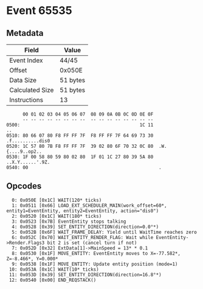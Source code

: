 # Event 65535

## Metadata

| Field           | Value    |
|-----------------|----------|
| Event Index     | 44/45    |
| Offset          | 0x050E   |
| Data Size       | 51 bytes |
| Calculated Size | 51 bytes |
| Instructions    | 13       |

```
      00 01 02 03 04 05 06 07  08 09 0A 0B 0C 0D 0E 0F
      -- -- -- -- -- -- -- --  -- -- -- -- -- -- -- --
0500:                                            1C 11                ..
0510: 80 66 07 80 F8 FF FF 7F  F8 FF FF 7F 64 69 73 30  .f..........dis0
0520: 1C 57 80 7B F8 FF FF 7F  39 02 80 6F 70 32 0C 80  .W.{....9..op2..
0530: 1F 00 58 80 59 80 02 80  1F 01 1C 27 80 39 5A 80  ..X.Y......'.9Z.
0540: 00                                                .               
```

## Opcodes

```
  0: 0x050E [0x1C] WAIT(120* ticks)
  1: 0x0511 [0x66] LOAD_EXT_SCHEDULER_MAIN(work_offset=60*, entity1=EventEntity, entity2=EventEntity, action="dis0")
  2: 0x0520 [0x1C] WAIT(180* ticks)
  3: 0x0523 [0x7B] EventEntity stops talking
  4: 0x0528 [0x39] SET_ENTITY_DIRECTION(direction=0.0°*)
  5: 0x052B [0x6F] WAIT_FRAME_DELAY: Yield until WaitTime reaches zero
  6: 0x052C [0x70] WAIT_ENTITY_RENDER_FLAG: Wait while EventEntity->Render.Flags3 bit 2 is set (cancel turn if not)
  7: 0x052D [0x32] ExtData[1]->MainSpeed = 13* * 0.1
  8: 0x0530 [0x1F] MOVE_ENTITY: EventEntity moves to X=-77.582*, Z=-8.466*, Y=0.000*
  9: 0x0538 [0x1F] MOVE_ENTITY: Update entity position (mode=1)
 10: 0x053A [0x1C] WAIT(10* ticks)
 11: 0x053D [0x39] SET_ENTITY_DIRECTION(direction=16.8°*)
 12: 0x0540 [0x00] END_REQSTACK()
```

